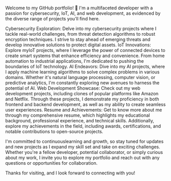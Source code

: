    Welcome to my GitHub portfolio! 🚀
I'm a multifaceted developer with a passion for cybersecurity, IoT, AI, and web development, as evidenced by the diverse range of projects you'll find here.

Cybersecurity Exploration: Delve into my cybersecurity projects where I tackle real-world challenges, from threat detection algorithms to robust encryption techniques. I strive to stay ahead of emerging threats and develop innovative solutions to protect digital assets. 
IoT Innovations: Explore myIoT projects, where I leverage the power of connected devices to create smart systems that enhance efficiency and convenience. From home automation to industrial applications, I'm dedicated to pushing the boundaries of IoT technology.
AI Endeavors: Dive into my AI projects, where I apply machine learning algorithms to solve complex problems in various domains.
Whether it's natural language processing, computer vision, or predictive analytics, I'm constantly exploring new avenues to harness the potential of AI.
Web Development Showcase: Check out my web development projects, including clones of popular platforms like Amazon and Netflix.
Through these projects, I demonstrate my proficiency in both frontend and backend development, as well as my ability to create seamless user experiences. 
Resume and Achievements: Get to know more about me through my comprehensive resume, which highlights my educational background, professional experience, and technical skills. 
Additionally, explore my achievements in the field, including awards, certifications, and notable contributions to open-source projects.

I'm committed to continuouslearning and growth, so stay tuned for updates and new projects as I expand my skill set and take on exciting challenges. 
Whether you're a fellow developer, potential collaborator, or simply curious about my work, I invite you to explore my portfolio and reach out with any questions or opportunities for collaboration.

Thanks for visiting, and I look forward to connecting with you!
 
 
 
